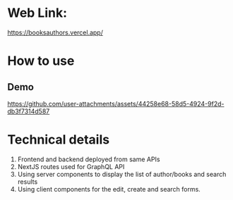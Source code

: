 # Web Link:
https://booksauthors.vercel.app/

# How to use

## Demo
https://github.com/user-attachments/assets/44258e68-58d5-4924-9f2d-db3f7314d587

# Technical details
1. Frontend and backend deployed from same APIs
2. NextJS routes used for GraphQL API
3. Using server components to display the list of author/books and search results
4. Using client components for the edit, create and search forms.
